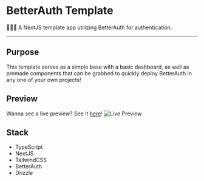 # BetterAuth Template
💂🏼‍♂️ A NextJS template app utilizing BetterAuth for authentication.

---

## Purpose
This template serves as a simple base with a basic dashboard, as well as premade components that can be grabbed to quickly deploy BetterAuth in any one of your own projects!

## Preview
Wanna see a live preview? See it [here](https://ba-demo.rainnny.club)!
![Live Preview](https://preview.fascinated.cc/?url=https://google.ca)

## Stack
-   TypeScript
-   NextJS
-   TailwindCSS
-   BetterAuth
-   Drizzle
